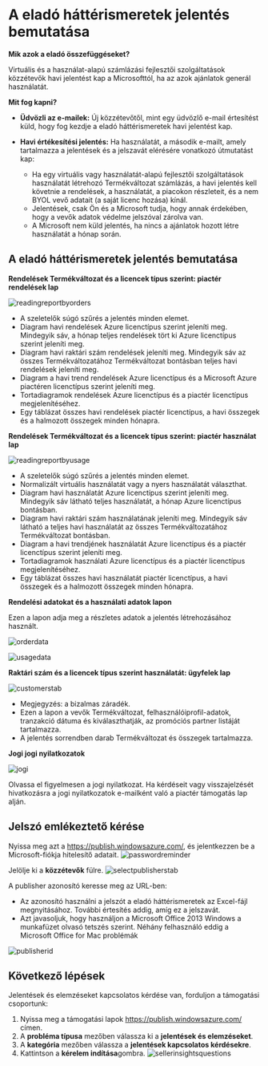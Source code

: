 <properties
   pageTitle="Microsoft Azure piactéren használatát alapú jelentésekben és eladó háttérismeretek jelentéskészítés ismertetése |} Microsoft Azure"
   description="Az Azure piactéren eladó, mint a jelentés használatát-alapú, más néven eladó háttérismeretek jelentés bemutatása"
   services="Azure Marketplace"
   documentationCenter="na"
   authors="v-jeana"
   manager="lakoch"
   editor=""/>

<tags
   ms.service="marketplace"
   ms.devlang="na"
   ms.topic="article"
   ms.tgt_pltfrm="na"
   ms.workload="na"
   ms.date="02/05/2016"
   ms.author="v-jeana; hascipio"/>

# <a name="understand-your-seller-insights-report"></a>A eladó háttérismeretek jelentés bemutatása

**Mik azok a eladó összefüggéseket?**

Virtuális és a használat-alapú számlázási fejlesztői szolgáltatások közzétevők havi jelentést kap a Microsofttól, ha az azok ajánlatok generál használatát.

**Mit fog kapni?**

- **Üdvözli az e-mailek:** Új közzétevőtől, mint egy üdvözlő e-mail értesítést küld, hogy fog kezdje a eladó háttérismeretek havi jelentést kap.

- **Havi értékesítési jelentés:**  Ha használatát, a második e-mailt, amely tartalmazza a jelentések és a jelszavát elérésére vonatkozó útmutatást kap:

    - Ha egy virtuális vagy használatát-alapú fejlesztői szolgáltatások használatát létrehozó Termékváltozat számlázás, a havi jelentés kell követnie a rendelések, a használatát, a piacokon részleteit, és a nem BYOL vevő adatait (a saját licenc hozása) kínál.
    - Jelentések, csak Ön és a Microsoft tudja, hogy annak érdekében, hogy a vevők adatok védelme jelszóval zárolva van.
    - A Microsoft nem küld jelentés, ha nincs a ajánlatok hozott létre használatát a hónap során.

## <a name="understand-your-seller-insights-report"></a>A eladó háttérismeretek jelentés bemutatása


**Rendelések Termékváltozat és a licencek típus szerint: piactér rendelések lap**

![readingreportbyorders][2]

- A szeletelők súgó szűrés a jelentés minden elemet.
- Diagram havi rendelések Azure licenctípus szerint jeleníti meg. Mindegyik sáv, a hónap teljes rendelések tört ki Azure licenctípus szerint jeleníti meg.
- Diagram havi raktári szám rendelések jeleníti meg. Mindegyik sáv az összes Termékváltozatához Termékváltozat bontásban teljes havi rendelések jeleníti meg.
- Diagram a havi trend rendelések Azure licenctípus és a Microsoft Azure piactéren licenctípus szerint jeleníti meg.
- Tortadiagramok rendelések Azure licenctípus és a piactér licenctípus megjelenítéséhez.
- Egy táblázat összes havi rendelések piactér licenctípus, a havi összegek és a halmozott összegek minden hónapra.


**Rendelések Termékváltozat és a licencek típus szerint: piactér használat lap**

![readingreportbyusage][3]

- A szeletelők súgó szűrés a jelentés minden elemet.
- Normalizált virtuális használatát vagy a nyers használatát választhat.
- Diagram havi használatát Azure licenctípus szerint jeleníti meg. Mindegyik sáv látható teljes használatát, a hónap Azure licenctípus bontásban.
- Diagram havi raktári szám használatának jeleníti meg. Mindegyik sáv látható a teljes havi használatát az összes Termékváltozatához Termékváltozat bontásban.
- Diagram a havi trendjének használatát Azure licenctípus és a piactér licenctípus szerint jeleníti meg.
- Tortadiagramok használati Azure licenctípus és a piactér licenctípus megjelenítéséhez.
- Egy táblázat összes havi használatát piactér licenctípus, a havi összegek és a halmozott összegek minden hónapra.


**Rendelési adatokat és a használati adatok lapon**

Ezen a lapon adja meg a részletes adatok a jelentés létrehozásához használt.

![orderdata][4]

![usagedata][5]



**Raktári szám és a licencek típus szerint használatát: ügyfelek lap**

![customerstab][6]

- Megjegyzés: a bizalmas záradék.
- Ezen a lapon a vevők Termékváltozat, felhasználóiprofil-adatok, tranzakció dátuma és kiválaszthatják, az promóciós partner listáját tartalmazza.
- A jelentés sorrendben darab Termékváltozat és összegek tartalmazza.


**Jogi jogi nyilatkozatok**

![jogi][1]

Olvassa el figyelmesen a jogi nyilatkozat. Ha kérdéseit vagy visszajelzését hivatkozásra a jogi nyilatkozatok e-mailként való a piactér támogatás lap alján.

## <a name="request-a-password-reminder"></a>Jelszó emlékeztető kérése

Nyissa meg azt a https://publish.windowsazure.com/, és jelentkezzen be a Microsoft-fiókja hitelesítő adatait.
![passwordreminder][7]

Jelölje ki a **közzétevők** fülre.
![selectpublisherstab][8]


A publisher azonosító keresse meg az URL-ben:
- Az azonosító használni a jelszót a eladó háttérismeretek az Excel-fájl megnyitásához.
További értesítés addig, amíg ez a jelszavát.
- Azt javasoljuk, hogy használjon a Microsoft Office 2013 Windows a munkafüzet olvasó tetszés szerint.  Néhány felhasználó eddig a Microsoft Office for Mac problémák

![publisherid][9]


## <a name="next-steps"></a>Következő lépések  
Jelentések és elemzéseket kapcsolatos kérdése van, forduljon a támogatási csoportunk:

1. Nyissa meg a támogatási lapok https://publish.windowsazure.com/ címen.
2. A **probléma típusa** mezőben válassza ki a **jelentések és elemzéseket**.
3. A **kategória** mezőben válassza a **jelentések kapcsolatos kérdésekre**.
4. Kattintson a **kérelem indítása**gombra.
  ![sellerinsightsquestions][10]



[1]: ./media/marketplace-publishing-report-seller-insights/legal.png
[2]: ./media/marketplace-publishing-report-seller-insights/readingreportbyorders.png
[3]: ./media/marketplace-publishing-report-seller-insights/readingreportbyusage.png
[4]: ./media/marketplace-publishing-report-seller-insights/orderdata.png
[5]: ./media/marketplace-publishing-report-seller-insights/usagedata.png
[6]: ./media/marketplace-publishing-report-seller-insights/customerstab.png
[7]: ./media/marketplace-publishing-report-seller-insights/passwordreminder.png
[8]: ./media/marketplace-publishing-report-seller-insights/selectpublisherstab.png
[9]: ./media/marketplace-publishing-report-seller-insights/publisherid.png
[10]: ./media/marketplace-publishing-report-seller-insights/sellerinsightsquestions.png
